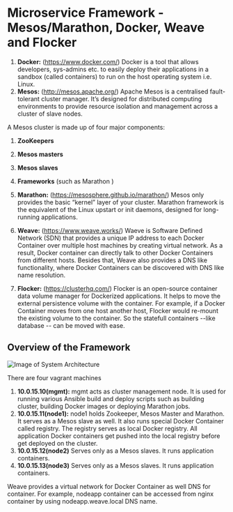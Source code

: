 # Microservice Framework - Mesos/Marathon, Docker, Weave and Flocker

1. **Docker:** (https://www.docker.com/) Docker is a tool that allows developers, sys-admins etc. to easily deploy their applications in a sandbox (called containers) to run on the host operating system i.e. Linux.
2. **Mesos:** (http://mesos.apache.org/) Apache Mesos is a centralised fault-tolerant cluster manager. It’s designed for distributed computing environments to provide resource isolation and management across a cluster of slave nodes.
  
  A Mesos cluster is made up of four major components:
  1. **ZooKeepers**
  2. **Mesos masters**
  3. **Mesos slaves**
  4. **Frameworks** (such as Marathon )
  

3. **Marathon:** (https://mesosphere.github.io/marathon/) Mesos only provides the basic “kernel” layer of your cluster. Marathon framework is the equivalent of the Linux upstart or init daemons, designed for long-running applications. 

4. **Weave:** (https://www.weave.works/) Waeve is Software Defined Network (SDN) that provides a unique IP address to each Docker Container over multiple host machines by creating virtual network. As a result, Docker container can directly talk to other Docker Containers from different hosts. Besides that, Weave also provides a DNS like functionality, where Docker Containers can be discovered with DNS like name resolution. 

5. **Flocker:** (https://clusterhq.com/) Flocker is an open-source container data volume manager for Dockerized applications. It helps to move the external persistence volume with the container. For example, if a Docker Container moves from one host another host, Flocker would re-mount the existing volume to the container. So the statefull containers --like database -- can be moved with ease. 

## Overview of the Framework
![Image of System Architecture](https://github.com/reza-rahim/microservice/blob/master/picture/SystemArchitecture.png)

There are four vagrant machines 

1. **10.0.15.10(mgmt):** mgmt acts as cluster management node. It is used for running various Ansible build and deploy scripts such as building cluster, building Docker images or deploying Marathon jobs.
1. **10.0.15.11(node1):** node1 holds Zookeeper, Mesos Master and Marathon. It serves as a Mesos slave as well. It also runs special Docker Container called registry. The registry serves as local Docker registry. All application Docker containers get pushed into the local registry before get deployed on the cluster.   
1. **10.0.15.12(node2)** Serves only as a Mesos slaves. It runs application containers.   
1. **10.0.15.13(node3)** Serves only as a Mesos slaves. It runs application containers.  

Weave provides a virtual network for Docker Container as well DNS for container. For example, nodeapp container can be accessed from nginx container by using nodeapp.weave.local DNS name. 





